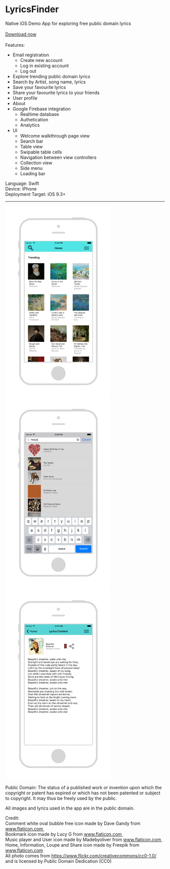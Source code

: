 # LyricsFinder

Native iOS Demo App for exploring free public domain lyrics<br />
<br />
[Download now](https://dalosdev.github.io/LyricsFinder/Download.html)<br />
<br />
Features:<br />
- Email registration
  - Create new account
  - Log in existing account
  - Log out
- Explore trending public domain lyrics<br />
- Search by Artist, song name, lyrics<br />
- Save your favourite lyrics<br />
- Share your favourite lyrics to your friends<br />
- User profile
- About
- Google Firebase integration
  - Realtime database
  - Authetication
  - Analytics
- UI
  - Welcome walkthrough page view
  - Search bar
  - Table view
  - Swipable table cells
  - Navigation between view controllers
  - Collection view
  - Side menu
  - Loading bar

Language: Swift <br />
Device: iPhone <br />
Deployment Target: iOS 9.3+<br />

--------------------------------------------------

<img src="Mockup_Explore_PD.png" width="333" height="600" />
<img src="Mockup_Search_PD.png" width="333" height="600" />
<img src="Mockup_Save_PD.png" width="333" height="600" />

Public Domain: The status of a published work or invention upon which the copyright or patent has expired or which has not been patented or subject to copyright. It may thus be freely used by the public.

All images and lyrics used in the app are in the public domain.

Credit:<br />
Comment white oval bubble free icon made by Dave Gandy from www.flaticon.com  <br />
Bookmark icon made by Lucy G from www.flaticon.com  <br />
Music player and User icon made by Madebyoliver from www.flaticon.com  <br />
Home, Information, Loupe and Share icon made by Freepik from www.flaticon.com <br />
All photo comes from https://www.flickr.com/creativecommons/cc0-1.0/ and is licensed by Public Domain Dedication (CC0)

